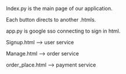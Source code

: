 Index.py is the main page of our application.

Each button directs to another .htmls.

app.py is google sso connecting to sign in html.

Signup.html --> user service

Manage.html --> order service

order_place.html --> payment service

